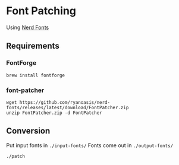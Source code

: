 # Font Patching

Using [Nerd Fonts](https://github.com/ryanoasis/nerd-fonts/tree/master#font-patcher)

## Requirements

### FontForge

```
brew install fontforge
```

### font-patcher

```
wget https://github.com/ryanoasis/nerd-fonts/releases/latest/download/FontPatcher.zip
unzip FontPatcher.zip -d FontPatcher
```

## Conversion

Put input fonts in `./input-fonts/`
Fonts come out in `./output-fonts/`

```
./patch
```
